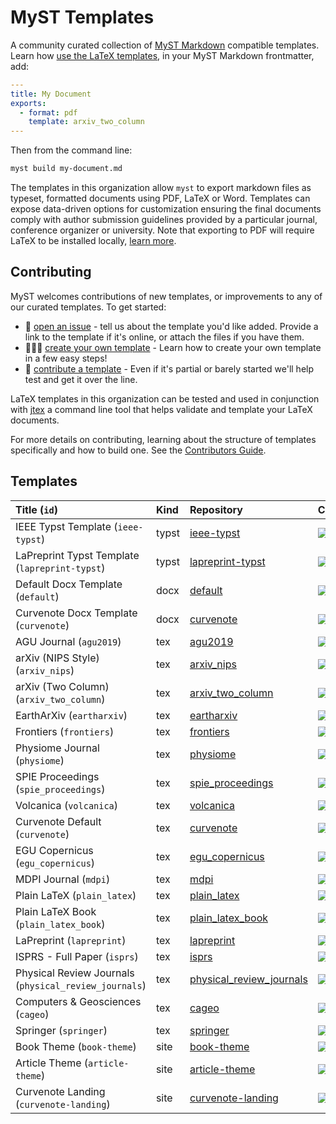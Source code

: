 # MyST Templates

A community curated collection of [MyST Markdown](https://mystmd.org) compatible templates. Learn how [use the LaTeX templates](https://mystmd.org/guide/creating-pdf-documents), in your MyST Markdown frontmatter, add:

```yaml
---
title: My Document
exports:
  - format: pdf
    template: arxiv_two_column
---
```

Then from the command line:

```bash
myst build my-document.md
```

The templates in this organization allow `myst` to export markdown files as typeset, formatted documents using PDF, LaTeX or Word. Templates can expose data-driven options for customization ensuring the final documents comply with author submission guidelines provided by a particular journal, conference organizer or university. Note that exporting to PDF will require LaTeX to be installed locally, [learn more](https://mystmd.org/guide/quickstart-myst-documents).

## Contributing

MyST welcomes contributions of new templates, or improvements to any of our curated templates. To get started:

- 📝 [open an issue](https://github.com/myst-templates/templates/issues) - tell us about the template you'd like added. Provide a link to the template if it's online, or attach the files if you have them.
- 🏋🏽‍♀️ [create your own template](https://mystmd.org/jtex/create-a-latex-template) - Learn how to create your own template in a few easy steps!
- 🤝 [contribute a template](https://mystmd.org/jtex/contribute-a-template) - Even if it's partial or barely started we'll help test and get it over the line.

LaTeX templates in this organization can be tested and used in conjunction with [jtex](https://mystmd.org/jtex) a command line tool that helps validate and template your LaTeX documents.

For more details on contributing, learning about the structure of templates specifically and how to build one. See the [Contributors Guide](https://mystmd.org/jtex/contribute-a-template).

## Templates

| Title (`id`)                                          | Kind  | Repository                                                                             | CI                                                                                                                                                                                            |
| :---------------------------------------------------- | :---- | :------------------------------------------------------------------------------------- | :-------------------------------------------------------------------------------------------------------------------------------------------------------------------------------------------- |
| IEEE Typst Template (`ieee-typst`)                    | typst | [ieee-typst](https://github.com/myst-templates/ieee-typst-template)                    | [![](https://github.com/myst-templates/ieee-typst-template/actions/workflows/jtex.yml/badge.svg)](https://github.com/myst-templates/ieee-typst-template/actions/workflows/jtex.yml)           |
| LaPreprint Typst Template (`lapreprint-typst`)        | typst | [lapreprint-typst](https://github.com/myst-templates/lapreprint-typst)                 | [![](https://github.com/myst-templates/lapreprint-typst/actions/workflows/jtex.yml/badge.svg)](https://github.com/myst-templates/lapreprint-typst/actions/workflows/jtex.yml)                 |
| Default Docx Template (`default`)                     | docx  | [default](https://github.com/myst-templates/docx_default)                              | [![](https://github.com/myst-templates/docx_default/actions/workflows/jtex.yml/badge.svg)](https://github.com/myst-templates/docx_default/actions/workflows/jtex.yml)                         |
| Curvenote Docx Template (`curvenote`)                 | docx  | [curvenote](https://github.com/myst-templates/curvenote_docx)                          | [![](https://github.com/myst-templates/curvenote_docx/actions/workflows/jtex.yml/badge.svg)](https://github.com/myst-templates/curvenote_docx/actions/workflows/jtex.yml)                     |
| AGU Journal (`agu2019`)                               | tex   | [agu2019](https://github.com/myst-templates/agu2019)                                   | [![](https://github.com/myst-templates/agu2019/actions/workflows/jtex.yml/badge.svg)](https://github.com/myst-templates/agu2019/actions/workflows/jtex.yml)                                   |
| arXiv (NIPS Style) (`arxiv_nips`)                     | tex   | [arxiv_nips](https://github.com/myst-templates/arxiv_nips)                             | [![](https://github.com/myst-templates/arxiv_nips/actions/workflows/jtex.yml/badge.svg)](https://github.com/myst-templates/arxiv_nips/actions/workflows/jtex.yml)                             |
| arXiv (Two Column) (`arxiv_two_column`)               | tex   | [arxiv_two_column](https://github.com/myst-templates/arxiv_two_column)                 | [![](https://github.com/myst-templates/arxiv_two_column/actions/workflows/jtex.yml/badge.svg)](https://github.com/myst-templates/arxiv_two_column/actions/workflows/jtex.yml)                 |
| EarthArXiv (`eartharxiv`)                             | tex   | [eartharxiv](https://github.com/myst-templates/eartharxiv)                             | [![](https://github.com/myst-templates/eartharxiv/actions/workflows/jtex.yml/badge.svg)](https://github.com/myst-templates/eartharxiv/actions/workflows/jtex.yml)                             |
| Frontiers (`frontiers`)                               | tex   | [frontiers](https://github.com/myst-templates/frontiers)                               | [![](https://github.com/myst-templates/frontiers/actions/workflows/jtex.yml/badge.svg)](https://github.com/myst-templates/frontiers/actions/workflows/jtex.yml)                               |
| Physiome Journal (`physiome`)                         | tex   | [physiome](https://github.com/myst-templates/physiome)                                 | [![](https://github.com/myst-templates/physiome/actions/workflows/jtex.yml/badge.svg)](https://github.com/myst-templates/physiome/actions/workflows/jtex.yml)                                 |
| SPIE Proceedings (`spie_proceedings`)                 | tex   | [spie_proceedings](https://github.com/myst-templates/spie_proceedings)                 | [![](https://github.com/myst-templates/spie_proceedings/actions/workflows/jtex.yml/badge.svg)](https://github.com/myst-templates/spie_proceedings/actions/workflows/jtex.yml)                 |
| Volcanica (`volcanica`)                               | tex   | [volcanica](https://github.com/myst-templates/volcanica)                               | [![](https://github.com/myst-templates/volcanica/actions/workflows/jtex.yml/badge.svg)](https://github.com/myst-templates/volcanica/actions/workflows/jtex.yml)                               |
| Curvenote Default (`curvenote`)                       | tex   | [curvenote](https://github.com/myst-templates/curvenote)                               | [![](https://github.com/myst-templates/curvenote/actions/workflows/jtex.yml/badge.svg)](https://github.com/myst-templates/curvenote/actions/workflows/jtex.yml)                               |
| EGU Copernicus (`egu_copernicus`)                     | tex   | [egu_copernicus](https://github.com/myst-templates/egu_copernicus)                     | [![](https://github.com/myst-templates/egu_copernicus/actions/workflows/jtex.yml/badge.svg)](https://github.com/myst-templates/egu_copernicus/actions/workflows/jtex.yml)                     |
| MDPI Journal (`mdpi`)                                 | tex   | [mdpi](https://github.com/myst-templates/mdpi)                                         | [![](https://github.com/myst-templates/mdpi/actions/workflows/jtex.yml/badge.svg)](https://github.com/myst-templates/mdpi/actions/workflows/jtex.yml)                                         |
| Plain LaTeX (`plain_latex`)                           | tex   | [plain_latex](https://github.com/myst-templates/plain_latex)                           | [![](https://github.com/myst-templates/plain_latex/actions/workflows/jtex.yml/badge.svg)](https://github.com/myst-templates/plain_latex/actions/workflows/jtex.yml)                           |
| Plain LaTeX Book (`plain_latex_book`)                 | tex   | [plain_latex_book](https://github.com/myst-templates/plain_latex_book)                 | [![](https://github.com/myst-templates/plain_latex_book/actions/workflows/jtex.yml/badge.svg)](https://github.com/myst-templates/plain_latex_book/actions/workflows/jtex.yml)                 |
| LaPreprint (`lapreprint`)                             | tex   | [lapreprint](https://github.com/myst-templates/lapreprint)                             | [![](https://github.com/myst-templates/lapreprint/actions/workflows/jtex.yml/badge.svg)](https://github.com/myst-templates/lapreprint/actions/workflows/jtex.yml)                             |
| ISPRS - Full Paper (`isprs`)                          | tex   | [isprs](https://github.com/myst-templates/isprs)                                       | [![](https://github.com/myst-templates/isprs/actions/workflows/jtex.yml/badge.svg)](https://github.com/myst-templates/isprs/actions/workflows/jtex.yml)                                       |
| Physical Review Journals (`physical_review_journals`) | tex   | [physical_review_journals](https://github.com/myst-templates/physical_review_journals) | [![](https://github.com/myst-templates/physical_review_journals/actions/workflows/jtex.yml/badge.svg)](https://github.com/myst-templates/physical_review_journals/actions/workflows/jtex.yml) |
| Computers & Geosciences (`cageo`)                     | tex   | [cageo](https://github.com/myst-templates/cageo)                                       | [![](https://github.com/myst-templates/cageo/actions/workflows/jtex.yml/badge.svg)](https://github.com/myst-templates/cageo/actions/workflows/jtex.yml)                                       |
| Springer (`springer`)                                 | tex   | [springer](https://github.com/myst-templates/springer)                                 | [![](https://github.com/myst-templates/springer/actions/workflows/jtex.yml/badge.svg)](https://github.com/myst-templates/springer/actions/workflows/jtex.yml)                                 |
| Book Theme (`book-theme`)                             | site  | [book-theme](https://github.com/myst-templates/book-theme)                             | [![](https://github.com/myst-templates/book-theme/actions/workflows/jtex.yml/badge.svg)](https://github.com/myst-templates/book-theme/actions/workflows/jtex.yml)                             |
| Article Theme (`article-theme`)                       | site  | [article-theme](https://github.com/myst-templates/article-theme)                       | [![](https://github.com/myst-templates/article-theme/actions/workflows/jtex.yml/badge.svg)](https://github.com/myst-templates/article-theme/actions/workflows/jtex.yml)                       |
| Curvenote Landing (`curvenote-landing`)               | site  | [curvenote-landing](https://github.com/curvenote-themes/landing)                       | [![](https://github.com/curvenote-themes/landing/actions/workflows/jtex.yml/badge.svg)](https://github.com/curvenote-themes/landing/actions/workflows/jtex.yml)                               |

